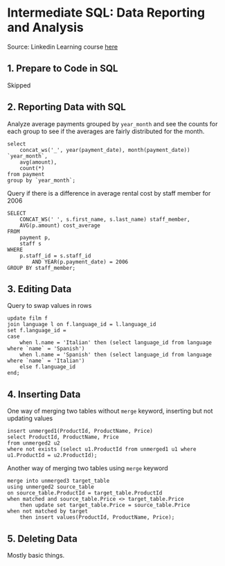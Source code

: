 # Intermediate SQL: Data Reporting and Analysis

Source: Linkedin Learning course [here](https://www.linkedin.com/learning/intermediate-sql-data-reporting-and-analysis)

## 1. Prepare to Code in SQL

Skipped

## 2. Reporting Data with SQL

Analyze average payments grouped by `year_month` and see the counts for each group to see if the averages are fairly distributed for the month.

    select
        concat_ws('_', year(payment_date), month(payment_date)) `year_month`,
        avg(amount),
        count(*)
    from payment
    group by `year_month`;

Query if there is a difference in average rental cost by staff member for 2006

    SELECT 
        CONCAT_WS(' ', s.first_name, s.last_name) staff_member,
        AVG(p.amount) cost_average
    FROM
        payment p,
        staff s
    WHERE
        p.staff_id = s.staff_id
            AND YEAR(p.payment_date) = 2006
    GROUP BY staff_member;

## 3. Editing Data

Query to swap values in rows

    update film f
    join language l on f.language_id = l.language_id
    set f.language_id =
    case
        when l.name = 'Italian' then (select language_id from language where `name` = 'Spanish')
        when l.name = 'Spanish' then (select language_id from language where `name` = 'Italian')
        else f.language_id
    end;

## 4. Inserting Data

One way of merging two tables without `merge` keyword, inserting but not updating values

    insert unmerged1(ProductId, ProductName, Price)
    select ProductId, ProductName, Price
    from unmerged2 u2
    where not exists (select u1.ProductId from unmerged1 u1 where u1.ProductId = u2.ProductId);

Another way of merging two tables using `merge` keyword

    merge into unmerged3 target_table
    using unmerged2 source_table
    on source_table.ProductId = target_table.ProductId
    when matched and source_table.Price <> target_table.Price
        then update set target_table.Price = source_table.Price
    when not matched by target
        then insert values(ProductId, ProductName, Price);

## 5. Deleting Data

Mostly basic things.